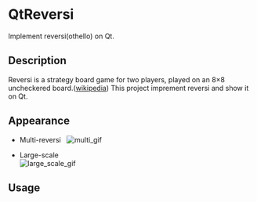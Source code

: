 # QtReversi
Implement reversi(othello) on Qt.

## Description
Reversi is a strategy board game for two players, played on an 8×8 uncheckered board.([wikipedia](https://en.wikipedia.org/wiki/Reversi))
This project imprement reversi and show it on Qt.

## Appearance
- Multi-reversi  
![multi_gif](https://github.com/hmhm903/QtReversi/blob/master/img/multi.gif)

- Large-scale  
![large_scale_gif](https://github.com/hmhm903/QtReversi/blob/master/img/large-scale.gif)  

## Usage

